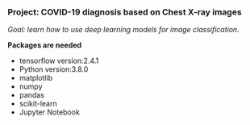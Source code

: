### Project: COVID-19 diagnosis based on Chest X-ray images
*Goal: learn how to use deep learning models for image classification.*

**Packages are needed**
- tensorflow    version:2.4.1
- Python        version:3.8.0
- matplotlib
- numpy
- pandas
- scikit-learn
- Jupyter Notebook
